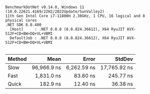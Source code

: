 ```

BenchmarkDotNet v0.14.0, Windows 11 (10.0.22621.4169/22H2/2022Update/SunValley2)
11th Gen Intel Core i7-11800H 2.30GHz, 1 CPU, 16 logical and 8 physical cores
.NET SDK 8.0.400
  [Host]     : .NET 8.0.8 (8.0.824.36612), X64 RyuJIT AVX-512F+CD+BW+DQ+VL+VBMI
  DefaultJob : .NET 8.0.8 (8.0.824.36612), X64 RyuJIT AVX-512F+CD+BW+DQ+VL+VBMI


```
| Method | Mean        | Error       | StdDev       |
|------- |------------:|------------:|-------------:|
| Slow   | 96,966.9 ns | 6,262.59 ns | 17,765.92 ns |
| Fast   |  1,831.0 ns |    83.80 ns |    245.77 ns |
| Quick  |    182.9 ns |    12.40 ns |     36.38 ns |
